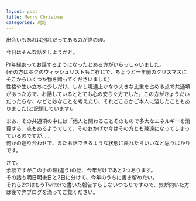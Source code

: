 ```yaml
---
layout: post
title: Merry Christmas
categories: 雑記
---
```


出会いもあれば別れだってあるのが世の理。

今日はそんな話をしようかと。

昨年縁あってお話するようになったとある方がいらっしゃいました。  
(その方はボクのウィッシュリストもご存じで、ちょうど一年前のクリスマスにそこからいくつか物を贈ってくださいました)  
性格や生い立ちに少しだけ、しかし境遇上かなり大きな比重を占める点で共通項があった方で、お話しているととても心の安らぐ方でした。この方がきょうだいだったらな、などと妙なことを考えたり、それどころかご本人に溢したこともありました(と記憶しています)。

まあ、その共通項の中には「他人と関わることそのもので多大なエネルギーを消費する」点もあるようでして、そのおかげか今はその方とも疎遠になってしまっているのですが……  
何かの巡り合わせで、またお話できるような状態に戻れたらいいなと思うばかりです。

さて。  
余談ですがこの手の理(違う)の話、今年だけであと2つあります。  
その話も明日明後日と2日に分けて、今年のうちに書き留めたい。  
それら2つはもうTwitterで書いた報告すらしないつもりですので、気が向いた方は後で弊ブログを漁ってご覧ください。
